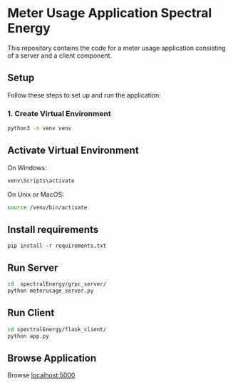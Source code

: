 

# Meter Usage Application Spectral Energy

This repository contains the code for a meter usage application consisting of a server and a client component.

## Setup

Follow these steps to set up and run the application:

### 1. Create Virtual Environment

```bash
python3 -m venv venv
```
## Activate Virtual Environment
On Windows:
```bash
venv\Scripts\activate
```

On Unix or MacOS:
```bash
source /venv/bin/activate
```

## Install requirements
```
pip install -r requirements.txt
```

## Run Server
```bash
cd  spectralEnergy/grpc_server/
python meterusage_server.py
```

## Run Client
```bash
cd spectralEnergy/flask_client/
python app.py
```

## Browse Application
Browse [localhost:5000](localhost:5000)